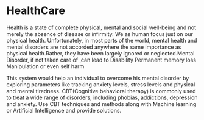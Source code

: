 # HealthCare

Health is a state of complete physical, mental and social well-being and not merely the absence of disease or infirmity. We as human focus just on our physical health. Unfortunately, in most parts of the world, mental health and mental disorders are not accorded anywhere the same importance as physical health.Rather, they have been largely ignored or neglected.Mental Disorder, if not taken care of ,can lead to 
Disability 
Permanent memory loss
Manipulation or even self harm

This system would help an individual to overcome his mental disorder by exploring parameters like tracking anxiety levels, stress levels and physical and mental tiredness. CBT(Cognitive behavioral therapy) is commonly used to treat a wide range of disorders, including phobias, addictions, depression and anxiety. Use CBT techniques and methods along with Machine learning or Artificial Intelligence and provide solutions.


